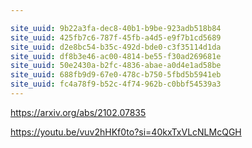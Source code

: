 ```yaml
---

site_uuid: 9b22a3fa-dec8-40b1-b9be-923adb518b84
site_uuid: 425fb7c6-787f-45fb-a4d5-e9f7b1cd5689
site_uuid: d2e8bc54-b35c-492d-bde0-c3f35114d1da
site_uuid: df8b3e46-ac00-4814-be55-f30ad269681e
site_uuid: 50e2430a-b2fc-4836-abae-a0d4e1ad58be
site_uuid: 688fb9d9-67e0-478c-b750-5fbd5b5941eb
site_uuid: fc4a78f9-b52c-4f74-962b-c0bbf54539a3
---
```

https://arxiv.org/abs/2102.07835

https://youtu.be/vuv2hHKf0to?si=40kxTxVLcNLMcQGH
